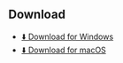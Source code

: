 ## Download

- [⬇️ Download for Windows](https://github.com/paultanbunan/barcode_generator/releases/download/v1.0.0/barcode-app-windows.zip)
- [⬇️ Download for macOS](https://github.com/paultanbunan/barcode_generator/releases/download/v1.0.0/barcode-app-mac.zip)
